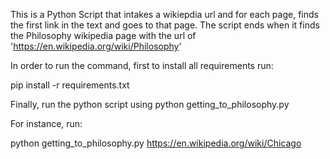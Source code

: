 This is a Python Script that intakes a wikiepdia url and for each page, finds the first link in the text and goes to that page. The script ends when it finds the Philosophy wikipedia page with the url of 'https://en.wikipedia.org/wiki/Philosophy'

In order to run the command, first to install all requirements run: 

pip install -r requirements.txt

Finally, run the python script using python getting_to_philosophy.py <URL OF WIKIPEDIA PAGE>

For instance, run: 

python getting_to_philosophy.py https://en.wikipedia.org/wiki/Chicago